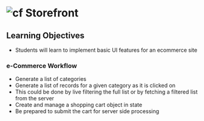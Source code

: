 ![cf](http://i.imgur.com/7v5ASc8.png) Storefront
===

## Learning Objectives
* Students will learn to implement basic UI features for an ecommerce site

### e-Commerce Workflow
* Generate a list of categories
* Generate a list of records for a given category as it is clicked on
* This could be done by live filtering the full list or by fetching a filtered list from the server
* Create and manage a shopping cart object in state
* Be prepared to submit the cart for server side processing

